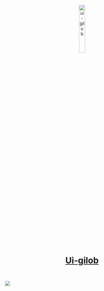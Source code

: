 <p align="center">
  <a href="https://ui-gilob.in">
      <img width="20%" src="http://ui.gilob.in/@asset/logo.svg" alt="ui-gilob" />
      <h1 align="center">Ui-gilob</h1>
  </a>
</p>
</br>

![](http://ui.gilob.in/@asset/Screenshot.png)
